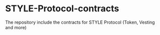 # STYLE-Protocol-contracts
The repository include the contracts for STYLE Protocol (Token, Vesting and more)
